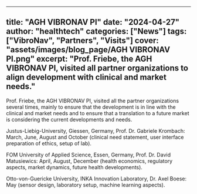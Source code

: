 <!--
File: 2024-04-27-agh-vibronav-pi
Purpose: Blog post content and metadata
Author: Oğuzhan Berke Özdil
Last edit: 27 January 2025
-->

---
title: "AGH VIBRONAV PI"
date: "2024-04-27"
author: "healthtech"
categories: ["News"]
tags: ["VibroNav", "Partners", "Visits"]
cover: "assets/images/blog_page/AGH VIBRONAV PI.png"
excerpt: "Prof. Friebe, the AGH VIBRONAV PI, visited all partner organizations to align development with clinical and market needs."
---

Prof. Friebe, the AGH VIBRONAV PI, visited all the partner organizations several times, mainly to ensure that the development is in line with the clinical and market needs and to ensure that a translation to a future market is considering the current developments and needs.

Justus-Liebig-University, Giessen, Germany, Prof. Dr. Gabriele Krombach: March, June, August and October (clinical need statement, user interface preparation of ethics, setup of lab).

FOM University of Applied Science, Essen, Germany, Prof. Dr. David Matusiewics: April, August, December (health economics, regulatory aspects, market dynamics, future health developments).

Otto-von-Guericke University, INKA Innovation Laboratory, Dr. Axel Boese: May (sensor design, laboratory setup, machine learning aspects).
